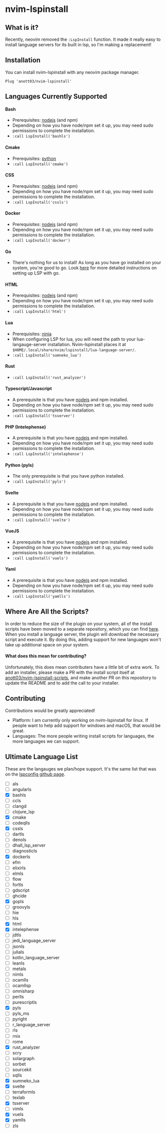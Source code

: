 # nvim-lspinstall
## What is it?
Recently, neovim removed the `:LspInstall` function. It made it really easy to install language servers for its built in lsp, so I'm making a replacement!
## Installation
You can install nvim-lspinstall with any neovim package manager.
```vim
Plug 'anott03/nvim-lspinstall'
```
## Languages Currently Supported
#### Bash
- Prerequisites: [nodejs](https://nodejs.org) (and npm)
- Depending on how you have node/npm set it up, you may need sudo permissions to complete the installation.
- `:call LspInstall('bashls')`
#### Cmake
- Prerequisites: [python](https://www.python.org/)
- `:call LspInstall('cmake')`
#### CSS
- Prerequisites: [nodejs](https://nodejs.org) (and npm)
- Depending on how you have node/npm set it up, you may need sudo permissions to complete the installation.
- `:call LspInstall('cssls')`
#### Docker
- Prerequisites: [nodejs](https://nodejs.org) (and npm)
- Depending on how you have node/npm set it up, you may need sudo permissions to complete the installation.
- `:call LspInstall('docker')`
#### Go
- There's nothing for us to install! As long as you have go installed on your system, you're good to go. Look [here](https://github.com/golang/tools/blob/master/gopls/doc/vim.md) for more detailed instructions on setting up LSP with go.
#### HTML
- Prerequisites: [nodejs](https://nodejs.org) (and npm)
- Depending on how you have node/npm set it up, you may need sudo permissions to complete the installation.
- `:call LspInstall('html')`
#### Lua
- Prerequisites: [ninja](https://github.com/ninja-build/ninja/wiki/Pre-built-Ninja-packages)
- When configuring LSP for lua, you will need the path to your lua-langauge-server installation. Nvim-lspinstall places it at `$HOME/.local/share/nvim/lspinstall/lua-language-server/`.
- `:call LspInstall('sumneko_lua')`
#### Rust
- `:call LspInstall('rust_analyzer')`
#### Typescript/Javascript
- A prerequisite is that you have [nodejs](https://nodejs.org) and npm installed.
- Depending on how you have node/npm set it up, you may need sudo permissions to complete the installation.
- `:call LspInstall('tsserver')`
#### PHP (Intelephense)
- A prerequisite is that you have [nodejs](https://nodejs.org) and npm installed.
- Depending on how you have node/npm set it up, you may need sudo permissions to complete the installation.
- `:call LspInstall('intelephense')`
#### Python (pyls)
- The only prerequisite is that you have python installed.
- `:call LspInstall('pyls')`
#### Svelte
- A prerequisite is that you have [nodejs](https://nodejs.org) and npm installed.
- Depending on how you have node/npm set it up, you may need sudo permissions to complete the installation.
- `:call LspInstall('svelte')`
#### VueJS
- A prerequisite is that you have [nodejs](https://nodejs.org) and npm installed.
- Depending on how you have node/npm set it up, you may need sudo permissions to complete the installation.
- `:call LspInstall('vuels')`
#### Yaml
- A prerequisite is that you have [nodejs](https://nodejs.org) and npm installed.
- Depending on how you have node/npm set it up, you may need sudo permissions to complete the installation.
- `:call LspInstall('yamlls')`
## Where Are All the Scripts?
In order to reduce the size of the plugin on your system, all of the install scripts have been moved to a separate repository, which you can find [here](https://github.com/anott03/nvim-lspinstall-scripts). When you install a language server, the plugin will download the necessary script and execute it. By doing this, adding support for new languages won't take up additional space on your system.
#### What does this mean for contributing?
Unfortunately, this does mean contributers have a little bit of extra work. To add an installer, please make a PR with the install script itself at [anott03/nvim-lspinstall-scripts](https://github.com/anott03/nvim-lspinstall-scripts), and make another PR on this repository to update the README and to add the call to your installer.
## Contributing
Contributions would be greatly appreciated!
- Platform: I am currently only working on nvim-lspinstall for linux. If people want to help add support for windows and macOS, that would be great.
- Languages: The more people writing install scripts for languages, the more languages we can support.
## Ultimate Language List
These are the langauges we plan/hope support. It's the same list that was on the [lspconfig github page](https://github.com/neovim/nvim-lspconfig).
- [ ] als
- [ ] angularls
- [X] bashls
- [ ] ccls
- [ ] clangd
- [ ] clojure_lsp
- [X] cmake
- [ ] codeqlls
- [X] cssls
- [ ] dartls
- [ ] denols
- [ ] dhall_lsp_server
- [ ] diagnosticls
- [X] dockerls
- [ ] efm
- [ ] elixirls
- [ ] elmls
- [ ] flow
- [ ] fortls
- [ ] gdscript
- [ ] ghcide
- [X] gopls
- [ ] groovyls
- [ ] hie
- [ ] hls
- [X] html
- [X] intelephense
- [ ] jdtls
- [ ] jedi_language_server
- [ ] jsonls
- [ ] julials
- [ ] kotlin_language_server
- [ ] leanls
- [ ] metals
- [ ] nimls
- [ ] ocamlls
- [ ] ocamllsp
- [ ] omnisharp
- [ ] perlls
- [ ] purescriptls
- [X] pyls
- [ ] pyls_ms
- [ ] pyright
- [ ] r_language_server
- [ ] rls
- [ ] rnix
- [ ] rome
- [X] rust_analyzer
- [ ] scry
- [ ] solargraph
- [ ] sorbet
- [ ] sourcekit
- [ ] sqlls
- [X] sumneko_lua
- [X] svelte
- [ ] terraformls
- [ ] texlab
- [X] tsserver
- [ ] vimls
- [X] vuels
- [X] yamlls
- [ ] zls
